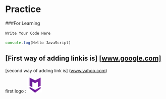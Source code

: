 # Practice
###For Learning 

`Write Your Code Here`

````Javascript
console.log(Hello JavaScript)
````
[First way of adding linkis is] [www.google.com]
---
[second way of adding link is] (www.yahoo.com)

first logo : 
![alt text](https://github.com/adam-p/markdown-here/raw/master/src/common/images/icon48.png "Logo Title Text 1")
